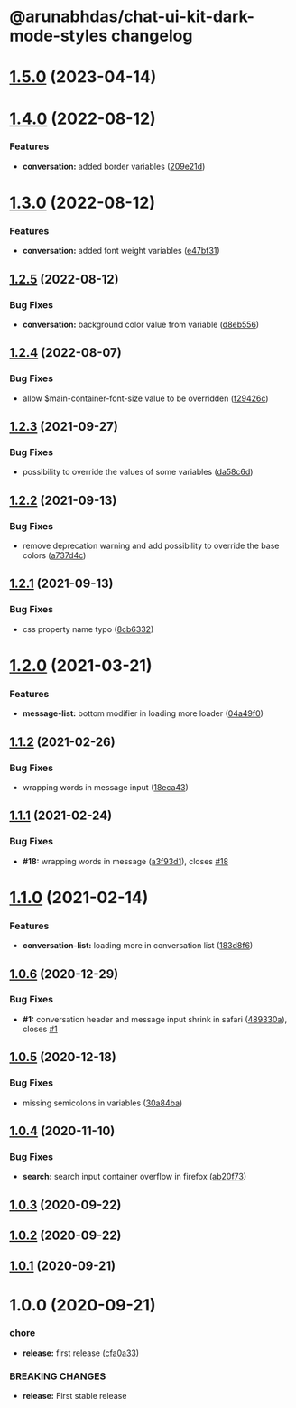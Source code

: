 # @arunabhdas/chat-ui-kit-dark-mode-styles changelog

# [1.5.0](https://github.com/arunabhdas/chat-ui-kit-dark-mode-styles/compare/v1.4.0...v1.5.0) (2023-04-14)

# [1.4.0](https://github.com/arunabhdas/chat-ui-kit-dark-mode-styles/compare/v1.3.0...v1.4.0) (2022-08-12)


### Features

* **conversation:** added border variables ([209e21d](https://github.com/arunabhdas/chat-ui-kit-dark-mode-styles/commit/209e21d1eec70e4412129f54cae19e6a731546b4))

# [1.3.0](https://github.com/arunabhdas/chat-ui-kit-dark-mode-styles/compare/v1.2.5...v1.3.0) (2022-08-12)


### Features

* **conversation:** added font weight variables ([e47bf31](https://github.com/arunabhdas/chat-ui-kit-dark-mode-styles/commit/e47bf31f8f2d07604c05529a240b67e75c3bd9a2))

## [1.2.5](https://github.com/arunabhdas/chat-ui-kit-dark-mode-styles/compare/v1.2.4...v1.2.5) (2022-08-12)


### Bug Fixes

* **conversation:** background color value from variable ([d8eb556](https://github.com/arunabhdas/chat-ui-kit-dark-mode-styles/commit/d8eb55607dfa3339353c7f792813fa6aefbdda5f))

## [1.2.4](https://github.com/arunabhdas/chat-ui-kit-dark-mode-styles/compare/v1.2.3...v1.2.4) (2022-08-07)


### Bug Fixes

* allow $main-container-font-size value to be overridden ([f29426c](https://github.com/arunabhdas/chat-ui-kit-dark-mode-styles/commit/f29426c6067e30c09d71a240cee6e684fbdecc51))

## [1.2.3](https://github.com/arunabhdas/chat-ui-kit-dark-mode-styles/compare/v1.2.2...v1.2.3) (2021-09-27)


### Bug Fixes

* possibility to override the values of some variables ([da58c6d](https://github.com/arunabhdas/chat-ui-kit-dark-mode-styles/commit/da58c6dd32c44a8352831285badbe7a894581bba))

## [1.2.2](https://github.com/arunabhdas/chat-ui-kit-dark-mode-styles/compare/v1.2.1...v1.2.2) (2021-09-13)


### Bug Fixes

* remove deprecation warning and add possibility to override the base colors ([a737d4c](https://github.com/arunabhdas/chat-ui-kit-dark-mode-styles/commit/a737d4c0e836028f54bece59953f8455040833c1))

## [1.2.1](https://github.com/arunabhdas/chat-ui-kit-dark-mode-styles/compare/v1.2.0...v1.2.1) (2021-09-13)


### Bug Fixes

* css property name typo ([8cb6332](https://github.com/arunabhdas/chat-ui-kit-dark-mode-styles/commit/8cb63327808e2400883460f5e5512900e195e577))

# [1.2.0](https://github.com/arunabhdas/chat-ui-kit-dark-mode-styles/compare/v1.1.2...v1.2.0) (2021-03-21)


### Features

* **message-list:** bottom modifier in loading more loader ([04a49f0](https://github.com/arunabhdas/chat-ui-kit-dark-mode-styles/commit/04a49f00f345ecec95a91ced14643322d415893a))

## [1.1.2](https://github.com/arunabhdas/chat-ui-kit-dark-mode-styles/compare/v1.1.1...v1.1.2) (2021-02-26)


### Bug Fixes

* wrapping words in message input ([18eca43](https://github.com/arunabhdas/chat-ui-kit-dark-mode-styles/commit/18eca43b434c8405a44d79946255a9d3124d9bd9))

## [1.1.1](https://github.com/arunabhdas/chat-ui-kit-dark-mode-styles/compare/v1.1.0...v1.1.1) (2021-02-24)


### Bug Fixes

* **#18:** wrapping words in message ([a3f93d1](https://github.com/arunabhdas/chat-ui-kit-dark-mode-styles/commit/a3f93d1798133f1d25adf8f9fcf03512fb1aebb1)), closes [#18](https://github.com/arunabhdas/chat-ui-kit-dark-mode-styles/issues/18)

# [1.1.0](https://github.com/arunabhdas/chat-ui-kit-dark-mode-styles/compare/v1.0.6...v1.1.0) (2021-02-14)


### Features

* **conversation-list:** loading more in conversation list ([183d8f6](https://github.com/arunabhdas/chat-ui-kit-dark-mode-styles/commit/183d8f6ff400a8936e7a812c4627f65a21b7b4cc))

## [1.0.6](https://github.com/arunabhdas/chat-ui-kit-dark-mode-styles/compare/v1.0.5...v1.0.6) (2020-12-29)


### Bug Fixes

* **#1:** conversation header and message input shrink in safari ([489330a](https://github.com/arunabhdas/chat-ui-kit-dark-mode-styles/commit/489330aef183a269d45e9bd2fa6d8f09694c899e)), closes [#1](https://github.com/arunabhdas/chat-ui-kit-dark-mode-styles/issues/1)

## [1.0.5](https://github.com/arunabhdas/chat-ui-kit-dark-mode-styles/compare/v1.0.4...v1.0.5) (2020-12-18)


### Bug Fixes

* missing semicolons in variables ([30a84ba](https://github.com/arunabhdas/chat-ui-kit-dark-mode-styles/commit/30a84baa938dcee54a091a2d92c368b0eab5d6fa))

## [1.0.4](https://github.com/arunabhdas/chat-ui-kit-dark-mode-styles/compare/v1.0.3...v1.0.4) (2020-11-10)


### Bug Fixes

* **search:** search input container overflow in firefox ([ab20f73](https://github.com/arunabhdas/chat-ui-kit-dark-mode-styles/commit/ab20f73625ec0e2d8f2d42fafad62a1b141dce04))

## [1.0.3](https://github.com/arunabhdas/chat-ui-kit-dark-mode-styles/compare/v1.0.2...v1.0.3) (2020-09-22)

## [1.0.2](https://github.com/arunabhdas/chat-ui-kit-dark-mode-styles/compare/v1.0.1...v1.0.2) (2020-09-22)

## [1.0.1](https://github.com/arunabhdas/chat-ui-kit-dark-mode-styles/compare/v1.0.0...v1.0.1) (2020-09-21)

# 1.0.0 (2020-09-21)


### chore

* **release:** first release ([cfa0a33](https://github.com/arunabhdas/chat-ui-kit-dark-mode-styles/commit/cfa0a33aa2a5594aa81d6e110268670a0afa7a25))


### BREAKING CHANGES

* **release:** First stable release
